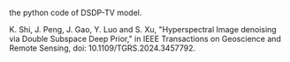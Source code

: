 the python code of DSDP-TV model.

K. Shi, J. Peng, J. Gao, Y. Luo and S. Xu, "Hyperspectral Image denoising via Double Subspace Deep Prior," in IEEE Transactions on Geoscience and Remote Sensing, doi: 10.1109/TGRS.2024.3457792.


